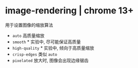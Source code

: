 # image-rendering | chrome 13+

用于设置图像的缩放算法

- `auto` 高质量缩放
- `smooth` \* 实验中, 尽可能保证高质量
- `high-quality` \* 实验中, 倾向于高质量缩放
- `crisp-edges` 类似 `auto`
- `pixelated` 放大时, 图像会出现边缘锯齿
